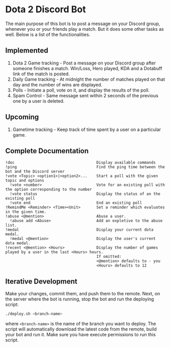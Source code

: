 # Dota 2 Discord Bot

The main purpose of this bot is to post a message on your Discord group, whenever you or your friends play a match. But it does some other tasks as well. Below is a list of the functionalities.

## Implemented

1. Dota 2 Game tracking - Post a message on your Discord group after someone finishes a match. Win/Loss, Hero played, KDA and a Dotabuff link of the match is posted.
2. Daily Game tracking - At midnight the number of matches played on that day and the number of wins are displayed.
3. Polls - Initiate a poll, vote on it, and display the results of the poll.
4. Spam Control - Same message sent within 2 seconds of the previous one by a user is deleted.

## Upcoming

1. Gametime tracking - Keep track of time spent by a user on a particular game.

## Complete Documentation

    !doc                                    Display available commands
    !ping                                   Find the ping time between the bot and the Discord server
    !vote <Topic> <option1>|<option2>...    Start a poll with the given topic and options
      !vote <number>                        Vote for an existing poll with the option corresponding to the number
      !vote status                          Display the status of an the existing poll
      !vote end                             End an existing poll
    !RemindMe <Reminder> <Time><Unit>       Set a reminder which evaluates in the given time.
    !abuse <@mention>                       Abuse a user.
      !abuse add <Abuse>                    Add an expletive to the abuse list.
    !medal                                  Display your current dota medal.
      !medal <@mention>                     Display the user's current dota medal.
    !recent <@mention> <Hours>              Display the number of games played by a user in the last <Hours> hours.
                                            If omitted:
                                            <@mention> defaults to - you
                                            <Hours> defaults to 12

## Iterative Development

Make your changes, commit them, and push them to the remote. Next, on the server where the bot is running, stop the bot and run the deploying script:

```bash
./deploy.sh <branch-name>
```

where `<branch-name>` is the name of the branch you want to deploy. The script will automatically download the latest code from the remote, build your bot and run it. Make sure you have execute permissions to run this script.
